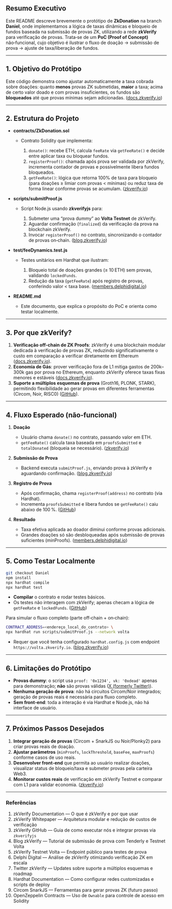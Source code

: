 ## Resumo Executivo

Este README descreve brevemente o protótipo de **ZkDonation** na branch **Daniel**, onde implementamos a lógica de taxas dinâmicas e bloqueio de fundos baseada na submissão de provas ZK, utilizando a rede **zkVerify** para verificação de provas. Trata‑se de um **PoC (Proof of Concept)** não‑funcional, cujo objetivo é ilustrar o fluxo de doação → submissão de prova → ajuste de taxa/liberação de fundos.

---

## 1. Objetivo do Protótipo

Este código demonstra como ajustar automaticamente a taxa cobrada sobre doações: quanto **menos** provas ZK submetidas, **maior** a taxa; acima de certo valor doado e com provas insuficientes, os fundos são **bloqueados** até que provas mínimas sejam adicionadas. ([docs.zkverify.io][1])

---

## 2. Estrutura do Projeto

* **contracts/ZkDonation.sol**

  * Contrato Solidity que implementa:

    1. `donate()`: recebe ETH, calcula `feeRate` via `getFeeRate()` e decide entre aplicar taxa ou bloquear fundos.
    2. `registerProof()`: chamada após prova ser validada por zkVerify, incrementa contador de provas e possivelmente libera fundos bloqueados.
    3. `getFeeRate()`: lógica que retorna 100% de taxa para bloqueio (para doações ≥ limiar com provas < mínimas) ou reduz taxa de forma linear conforme provas se acumulam. ([zkverify.io][2])

* **scripts/submitProof.js**

  * Script Node.js usando **zkverifyjs** para:

    1. Submeter uma “prova dummy” ao **Volta Testnet** de zkVerify.
    2. Aguardar confirmação (`finalized`) da verificação da prova na blockchain zkVerify.
    3. Invocar `registerProof()` no contrato, sincronizando o contador de provas on‑chain. ([blog.zkverify.io][3])

* **test/feeDynamics.test.js**

  * Testes unitários em Hardhat que ilustram:

    1. Bloqueio total de doações grandes (≥ 10 ETH) sem provas, validando `lockedFunds`.
    2. Redução da taxa (`getFeeRate`) após registro de provas, conferindo valor < taxa base. ([members.delphidigital.io][4])

* **README.md**

  * Este documento, que explica o propósito do PoC e orienta como testar localmente.

---

## 3. Por que zkVerify?

1. **Verificação off‑chain de ZK Proofs**: zkVerify é uma blockchain modular dedicada à verificação de provas ZK, reduzindo significativamente o custo em comparação a verificar diretamente em Ethereum ([docs.zkverify.io][1]).
2. **Economia de Gás**: prover verificação fora de L1 mitiga gastos de 200k–300k gas por prova no Ethereum, enquanto zkVerify oferece taxas fixas menores e estáveis ([docs.zkverify.io][1]).
3. **Suporte a múltiplos esquemas de prova** (Groth16, PLONK, STARK), permitindo flexibilidade ao gerar provas em diferentes ferramentas (Circom, Noir, RISC0) ([GitHub][5]).

---

## 4. Fluxo Esperado (não‑funcional)

1. **Doação**

   * Usuário chama `donate()` no contrato, passando valor em ETH.
   * `getFeeRate()` calcula taxa baseada em `proofsSubmitted` e `totalDonated` (bloqueia se necessário). ([zkverify.io][2])

2. **Submissão de Prova**

   * Backend executa `submitProof.js`, enviando prova à zkVerify e aguardando confirmação. ([blog.zkverify.io][3])

3. **Registro de Prova**

   * Após confirmação, chama `registerProof(address)` no contrato (via Hardhat).
   * Incrementa `proofsSubmitted` e libera fundos se `getFeeRate()` caiu abaixo de 100 %. ([GitHub][6])

4. **Resultado**

   * Taxa efetiva aplicada ao doador diminui conforme provas adicionais.
   * Grandes doações só são desbloqueadas após submissão de provas suficientes (minProofs). ([members.delphidigital.io][4])

---

## 5. Como Testar Localmente

```bash
git checkout Daniel
npm install
npx hardhat compile
npx hardhat test
```

* **Compilar** o contrato e rodar testes básicos.
* Os testes não interagem com zkVerify; apenas checam a lógica de `getFeeRate` e `lockedFunds`. ([GitHub][6])

Para simular o fluxo completo (parte off‑chain + on‑chain):

```bash
CONTRACT_ADDRESS=<endereço_local_do_contrato> \
npx hardhat run scripts/submitProof.js --network volta
```

* Requer que você tenha configurado `hardhat.config.js` com endpoint `https://volta.zkverify.io`. ([blog.zkverify.io][3])

---

## 6. Limitações do Protótipo

* **Provas dummy**: o script usa `proof: '0x1234', vk: '0xdead'` apenas para demonstração; **não** são provas válidas ([X (formerly Twitter)][7]).
* **Nenhuma geração de prova**: não há circuitos Circom/Noir integrados; geração de provas reais é necessária para fluxo completo.
* **Sem front‑end**: toda a interação é via Hardhat e Node.js, não há interface de usuário.

---

## 7. Próximos Passos Desejados

1. **Integrar geração de provas** (Circom + SnarkJS ou Noir/Plonky2) para criar provas reais de doação.
2. **Ajustar parâmetros** (`minProofs`, `lockThreshold`, `baseFee`, `maxProofs`) conforme casos de uso reais.
3. **Desenvolver front‑end** que permita ao usuário realizar doações, visualizar status de bloqueio/taxa e submeter provas pela carteira Web3.
4. **Monitorar custos reais** de verificação em zkVerify Testnet e comparar com L1 para validar economia. ([zkverify.io][2])

---

### Referências

1. zkVerify Documentation — O que é zkVerify e por que usar
2. zkVerify Whitepaper — Arquitetura modular e redução de custos de verificação
3. zkVerify GitHub — Guia de como executar nós e integrar provas via `zkverifyjs`
4. Blog zkVerify — Tutorial de submissão de prova com Tenderly e Testnet Volta
5. zkVerify Testnet Volta — Endpoint público para testes de prova
6. Delphi Digital — Análise de zkVerify otimizando verificação ZK em escala
7. Twitter zkVerify — Updates sobre suporte a múltiplos esquemas e roadmap
8. Hardhat Documentation — Como configurar redes customizadas e scripts de deploy
9. Circom SnarkJS — Ferramentas para gerar provas ZK (futuro passo)
10. OpenZeppelin Contracts — Uso de `Ownable` para controle de acesso em Solidity

[1]: https://docs.zkverify.io/?utm_source=chatgpt.com "zkVerify Documentation: What is zkVerify"
[2]: https://zkverify.io/?utm_source=chatgpt.com "zkVerify"
[3]: https://blog.zkverify.io/?utm_source=chatgpt.com "zkVerify blog"
[4]: https://members.delphidigital.io/reports/zkverify-optimizing-zk-proof-verification-at-scale?utm_source=chatgpt.com "zkVerify: Optimizing ZK Proof Verification At Scale - Delphi Digital"
[5]: https://github.com/zkVerify/zkverify-docs?utm_source=chatgpt.com "zkVerify/zkverify-docs - GitHub"
[6]: https://github.com/zkVerify/zkVerify?utm_source=chatgpt.com "zkVerify is a highly performant, secure, and decentralized ... - GitHub"
[7]: https://x.com/zkvprotocol?utm_source=chatgpt.com "zk V e r i f y (@ZKVProtocol) / X"
